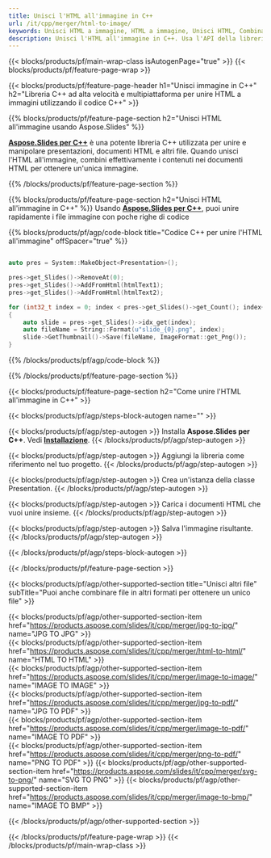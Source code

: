 ```yaml
---
title: Unisci l'HTML all'immagine in C++
url: /it/cpp/merger/html-to-image/
keywords: Unisci HTML a immagine, HTML a immagine, Unisci HTML, Combina HTML, Immagine, API C++, Libreria C++
description: Unisci l'HTML all'immagine in C++. Usa l'API della libreria C++ per combinare l'HTML con l'immagine
---
```


{{< blocks/products/pf/main-wrap-class isAutogenPage="true" >}}
{{< blocks/products/pf/feature-page-wrap >}}

{{< blocks/products/pf/feature-page-header h1="Unisci immagine in C++" h2="Libreria C++ ad alta velocità e multipiattaforma per unire HTML a immagini utilizzando il codice C++" >}}

{{% blocks/products/pf/feature-page-section h2="Unisci HTML all'immagine usando Aspose.Slides" %}}

[**Aspose.Slides per C++**](https://products.aspose.com/slides/it/cpp/) è una potente libreria C++ utilizzata per unire e manipolare presentazioni, documenti HTML e altri file. Quando unisci l'HTML all'immagine, combini effettivamente i contenuti nei documenti HTML per ottenere un'unica immagine. 

{{% /blocks/products/pf/feature-page-section %}}




{{% blocks/products/pf/feature-page-section  h2="Unisci HTML all'immagine in C++" %}}
Usando [**Aspose.Slides per C++**](https://products.aspose.com/slides/it/cpp/), puoi unire rapidamente i file immagine con poche righe di codice

{{% blocks/products/pf/agp/code-block title="Codice C++ per unire l'HTML all'immagine" offSpacer="true" %}}
```cpp

auto pres = System::MakeObject<Presentation>();

pres->get_Slides()->RemoveAt(0);
pres->get_Slides()->AddFromHtml(htmlText1);
pres->get_Slides()->AddFromHtml(htmlText2);

for (int32_t index = 0; index < pres->get_Slides()->get_Count(); index++)
{
    auto slide = pres->get_Slides()->idx_get(index);
    auto fileName = String::Format(u"slide_{0}.png", index);
    slide->GetThumbnail()->Save(fileName, ImageFormat::get_Png());
}
```
{{% /blocks/products/pf/agp/code-block %}}

{{% /blocks/products/pf/feature-page-section %}}




{{< blocks/products/pf/feature-page-section  h2="Come unire l'HTML all'immagine in C++" >}}


{{< blocks/products/pf/agp/steps-block-autogen name="" >}}


{{< blocks/products/pf/agp/step-autogen >}}
Installa **Aspose.Slides per C++**. Vedi [**Installazione**](https://docs.aspose.com/slides/cpp/installation/).
{{< /blocks/products/pf/agp/step-autogen >}}

{{< blocks/products/pf/agp/step-autogen >}}
Aggiungi la libreria come riferimento nel tuo progetto.
{{< /blocks/products/pf/agp/step-autogen >}}

{{< blocks/products/pf/agp/step-autogen >}}
Crea un'istanza della classe Presentation.
{{< /blocks/products/pf/agp/step-autogen >}}

{{< blocks/products/pf/agp/step-autogen >}}
Carica i documenti HTML che vuoi unire insieme.
{{< /blocks/products/pf/agp/step-autogen >}}

{{< blocks/products/pf/agp/step-autogen >}}
Salva l'immagine risultante.
{{< /blocks/products/pf/agp/step-autogen >}}


{{< /blocks/products/pf/agp/steps-block-autogen >}}


{{< /blocks/products/pf/feature-page-section >}}




{{< blocks/products/pf/agp/other-supported-section title="Unisci altri file" subTitle="Puoi anche combinare file in altri formati per ottenere un unico file" >}}

{{< blocks/products/pf/agp/other-supported-section-item href="https://products.aspose.com/slides/it/cpp/merger/jpg-to-jpg/" name="JPG TO JPG" >}}    
{{< blocks/products/pf/agp/other-supported-section-item href="https://products.aspose.com/slides/it/cpp/merger/html-to-html/" name="HTML TO HTML" >}}  
{{< blocks/products/pf/agp/other-supported-section-item href="https://products.aspose.com/slides/it/cpp/merger/image-to-image/" name="IMAGE TO IMAGE" >}}  
{{< blocks/products/pf/agp/other-supported-section-item href="https://products.aspose.com/slides/it/cpp/merger/jpg-to-pdf/" name="JPG TO PDF" >}}  
{{< blocks/products/pf/agp/other-supported-section-item href="https://products.aspose.com/slides/it/cpp/merger/image-to-pdf/" name="IMAGE TO PDF" >}}  
{{< blocks/products/pf/agp/other-supported-section-item href="https://products.aspose.com/slides/it/cpp/merger/png-to-pdf/" name="PNG TO PDF" >}}
{{< blocks/products/pf/agp/other-supported-section-item href="https://products.aspose.com/slides/it/cpp/merger/svg-to-png/" name="SVG TO PNG" >}} 
{{< blocks/products/pf/agp/other-supported-section-item href="https://products.aspose.com/slides/it/cpp/merger/image-to-bmp/" name="IMAGE TO BMP" >}} 
    
  


{{< /blocks/products/pf/agp/other-supported-section >}}

{{< /blocks/products/pf/feature-page-wrap >}}
{{< /blocks/products/pf/main-wrap-class >}}